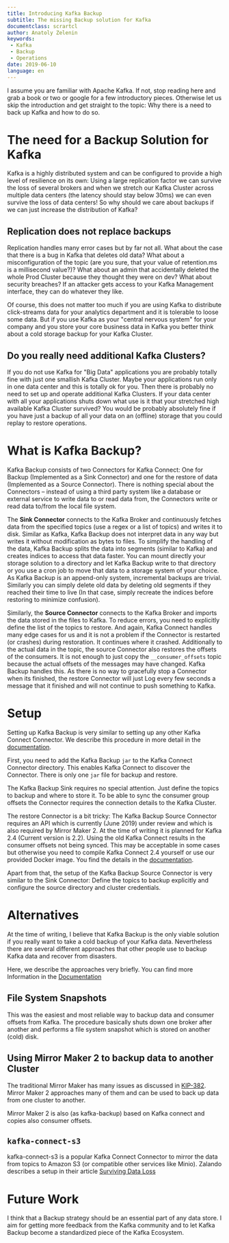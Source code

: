 ```yaml
---
title: Introducing Kafka Backup
subtitle: The missing Backup solution for Kafka
documentclass: scrartcl
author: Anatoly Zelenin
keywords:
 - Kafka
 - Backup
 - Operations
date: 2019-06-10
language: en
---
```


I assume you are familiar with Apache Kafka. If not, stop reading here
and grab a book or two or google for a few introductory
pieces. Otherwise let us skip the introduction and get straight to the
topic: Why there is a need to back up Kafka and how to do so.

# The need for a Backup Solution for Kafka

Kafka is a highly distributed system and can be configured to provide
a high level of resilience on its own: Using a large replication
factor we can survive the loss of several brokers and when we stretch
our Kafka Cluster across multiple data centers (the latency should stay
below 30ms) we can even survive the loss of data centers! So why should
we care about backups if we can just increase the distribution of
Kafka?

## Replication does not replace backups

Replication handles many error cases but by far not all. What about
the case that there is a bug in Kafka that deletes old data? What
about a misconfiguration of the topic (are you sure, that your value
of retention.ms is a millisecond value?)? What about an admin that
accidentally deleted the whole Prod Cluster because they thought they
were on dev? What about security breaches? If an attacker gets access
to your Kafka Management interface, they can do whatever they like.

Of course, this does not matter too much if you are using Kafka to
distribute click-streams data for your analytics department and it is
tolerable to loose some data. But if you use Kafka as your "central
nervous system" for your company and you store your core business data
in Kafka you better think about a cold storage backup for your Kafka
Cluster.

## Do you really need additional Kafka Clusters?

If you do not use Kafka for "Big Data" applications you are probably
totally fine with just one smallish Kafka Cluster. Maybe your
applications run only in one data center and this is totally ok for
you. Then there is probably no need to set up and operate additional
Kafka Clusters. If your data center with all your applications shuts
down what use is it that your stretched high available Kafka Cluster
survived? You would be probably absolutely fine if you have just a
backup of all your data on an (offline) storage that you could replay
to restore operations.

# What is Kafka Backup?

Kafka Backup consists of two Connectors for Kafka Connect: One for
Backup (Implemented as a Sink Connector) and one for the restore of
data (Implemented as a Source Connector). There is nothing special
about the Connectors – instead of using a third party system like a
database or external service to write data to or read data from, the
Connectors write or read data to/from the local file system.

The **Sink Connector** connects to the Kafka Broker and continuously
fetches data from the specified topics (use a regex or a list of
topics) and writes it to disk. Similar as Kafka, Kafka Backup does not
interpret data in any way but writes it without modification as bytes
to files. To simplify the handling of the data, Kafka Backup splits
the data into segments (similar to Kafka) and creates indices to
access that data faster. You can mount directly your storage
solution to a directory and let Kafka Backup write to that directory
or you use a cron job to move that data to a storage system of your
choice. As Kafka Backup is an append-only system, incremental backups
are trivial. Similarly you can simply delete old data by deleting old
segments if they reached their time to live (In that case, simply
recreate the indices before restoring to minimize confusion).

Similarly, the **Source Connector** connects to the Kafka Broker and
imports the data stored in the files to Kafka. To reduce errors, you
need to explicitly define the list of the topics to restore. And
again, Kafka Connect handles many edge cases for us and it is not a
problem if the Connector is restarted (or crashes) during
restoration. It continues where it crashed. Additionally to the actual
data in the topic, the source Connector also restores the offsets of
the consumers. It is not enough to just copy the `__consumer_offsets`
topic because the actual offsets of the messages may have
changed. Kafka Backup handles this. As there is no way to gracefully
stop a Connector when its finished, the restore Connector will just
Log every few seconds a message that it finished and will not continue
to push something to Kafka.

# Setup

Setting up Kafka Backup is very similar to setting up any other Kafka
Connect Connector. We describe this procedure in more detail in the
[documentation](https://github.com/azapps/kafka-backup/tree/master/docs).

First, you need to add the Kafka Backup `jar` to the Kafka Connect
Connector directory. This enables Kafka Connect to discover the
Connector. There is only one `jar` file for backup and restore.

The Kafka Backup Sink requires no special attention. Just define the
topics to backup and where to store it. To be able to sync the
consumer group offsets the Connector requires the connection details
to the Kafka Cluster.

The restore Connector is a bit tricky: The Kafka Backup Source
Connector requires an API which is currently (June 2019) under review
and which is also required by Mirror Maker 2. At the time of writing
it is planned for Kafka 2.4 (Current version is 2.2). Using the old
Kafka Connect results in the consumer offsets not being synced. This
may be acceptable in some cases but otherwise you need to compile
Kafka Connect 2.4 yourself or use our provided Docker image. You find
the details in the [documentation](https://github.com/azapps/kafka-backup/tree/master/docs).

Apart from that, the setup of the Kafka Backup Source Connector is
very similar to the Sink Connector: Define the topics to backup
explicitly and configure the source directory and cluster
credentials.

# Alternatives

At the time of writing, I believe that Kafka Backup is the only viable
solution if you really want to take a cold backup of your Kafka
data. Nevertheless there are several different approaches that other
people use to backup Kafka data and recover from disasters.

Here, we describe the approaches very briefly. You can find more
Information in the
[Documentation](https://github.com/azapps/kafka-backup/blob/master/docs/Comparing_Kafka_Backup_Solutions.md)

## File System Snapshots

This was the easiest and most reliable way to backup data and consumer
offsets from Kafka. The procedure basically shuts down one broker
after another and performs a file system snapshot which is stored on
another (cold) disk.

## Using Mirror Maker 2 to backup data to another Cluster

The traditional Mirror Maker has many issues as discussed in
[KIP-382](https://cwiki.apache.org/confluence/display/KAFKA/KIP-382%3A+MirrorMaker+2.0). Mirror
Maker 2 approaches many of them and can be used to back up data from
one cluster to another.

Mirror Maker 2 is also (as kafka-backup) based on Kafka connect and
copies also consumer offsets.

## `kafka-connect-s3`

kafka-connect-s3 is a popular Kafka Connect Connector to mirror the
data from topics to Amazon S3 (or compatible other services like
Minio). Zalando describes a setup in their article [Surviving Data
Loss](https://jobs.zalando.com/tech/blog/backing-up-kafka-zookeeper/)

# Future Work

I think that a Backup strategy should be an essential part of any data
store. I aim for getting more feedback from the Kafka community and to
let Kafka Backup become a standardized piece of the Kafka Ecosystem.
